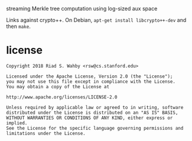 streaming Merkle tree computation using log-sized aux space

Links against crypto++. On Debian, `apt-get install libcrypto++-dev` and then `make`.

# license

    Copyright 2018 Riad S. Wahby <rsw@cs.stanford.edu>

    Licensed under the Apache License, Version 2.0 (the "License");
    you may not use this file except in compliance with the License.
    You may obtain a copy of the License at

    http://www.apache.org/licenses/LICENSE-2.0

    Unless required by applicable law or agreed to in writing, software
    distributed under the License is distributed on an "AS IS" BASIS,
    WITHOUT WARRANTIES OR CONDITIONS OF ANY KIND, either express or implied.
    See the License for the specific language governing permissions and
    limitations under the License.

